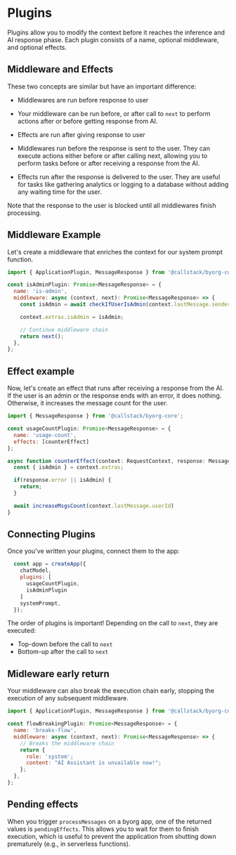# Plugins

Plugins allow you to modify the context before it reaches the inference and AI response phase. Each plugin consists of a name, optional middleware, and optional effects.

## Middleware and Effects

These two concepts are similar but have an important difference:

- Middlewares are run before response to user
- Your middleware can be run before, or after call to `next` to perform actions after or before getting response from AI.
- Effects are run after giving response to user

- Middlewares run before the response is sent to the user. They can execute actions either before or after calling next, allowing you to perform tasks before or after receiving a response from the AI.
- Effects run after the response is delivered to the user. They are useful for tasks like gathering analytics or logging to a database without adding any waiting time for the user.

Note that the response to the user is blocked until all middlewares finish processing.

## Middleware Example

Let's create a middleware that enriches the context for our system prompt function.

```js
import { ApplicationPlugin, MessageResponse } from '@callstack/byorg-core';

const isAdminPlugin: Promise<MessageResponse> = {
  name: 'is-admin',
  middleware: async (context, next): Promise<MessageResponse> => {
    const isAdmin = await checkIfUserIsAdmin(context.lastMessage.senderId)

    context.extras.isAdmin = isAdmin;

    // Continue middleware chain
    return next();
  },
};
```

## Effect example

Now, let's create an effect that runs after receiving a response from the AI. If the user is an admin or the response ends with an error, it does nothing. Otherwise, it increases the message count for the user.

```js
import { MessageResponse } from '@callstack/byorg-core';

const usageCountPlugin: Promise<MessageResponse> = {
  name: 'usage-count',
  effects: [counterEffect]
};

async function counterEffect(context: RequestContext, response: MessageResponse): Promise<void> {
  const { isAdmin } = context.extras;

  if(response.error || isAdmin) {
    return;
  }

  await increaseMsgsCount(context.lastMessage.userId)
}
```

## Connecting Plugins

Once you've written your plugins, connect them to the app:

```js
  const app = createApp({
    chatModel,
    plugins: [
      usageCountPlugin,
      isAdminPlugin
    ]
    systemPrompt,
  });
```

The order of plugins is important! Depending on the call to `next`, they are executed:

- Top-down before the call to `next`
- Bottom-up after the call to `next`

## Midleware early return

Your middleware can also break the execution chain early, stopping the execution of any subsequent middleware.

```js
import { ApplicationPlugin, MessageResponse } from '@callstack/byorg-core';

const flowBreakingPlugin: Promise<MessageResponse> = {
  name: 'breaks-flow',
  middleware: async (context, next): Promise<MessageResponse> => {
    // Breaks the middleware chain
    return {
      role: 'system';
      content: "AI Assistant is unvailable now!";
    };
  },
};
```

## Pending effects

When you trigger `processMessages` on a byorg app, one of the returned values is `pendingEffects`.
This allows you to wait for them to finish execution, which is useful to prevent the application from shutting down prematurely (e.g., in serverless functions).
